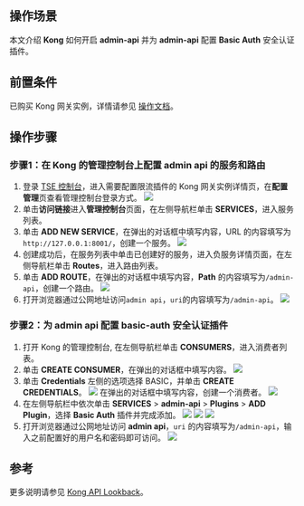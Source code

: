 
## 操作场景

本文介绍 **Kong** 如何开启 **admin-api** 并为 **admin-api** 配置 **Basic Auth** 安全认证插件。

## 前置条件

已购买 Kong 网关实例，详情请参见 [操作文档](https://cloud.tencent.com/document/product/1364/72495)。

## 操作步骤

### 步骤1：在 Kong 的管理控制台上配置 admin api 的服务和路由

1. 登录 [TSE 控制台](https://console.cloud.tencent.com/tse/kong)，进入需要配置限流插件的 Kong 网关实例详情页，在**配置管理**页查看管理控制台登录方式。
   <img src="https://qcloudimg.tencent-cloud.cn/raw/296cd720bc50aba0da782189d28d0073.jpg">
2. 单击**访问链接**进入**管理控制台**页面，在左侧导航栏单击 **SERVICES**，进入服务列表。
3. 单击 **ADD NEW SERVICE**，在弹出的对话框中填写内容，URL 的内容填写为`http://127.0.0.1:8001/`，创建一个服务。
![](https://qcloudimg.tencent-cloud.cn/raw/acfbf91328042db2be86dda7af4c019c.png)
4. 创建成功后，在服务列表中单击已创建好的服务，进入负服务详情页面，在左侧导航栏单击 **Routes**，进入路由列表。
5. 单击 **ADD ROUTE**，在弹出的对话框中填写内容，**Path** 的内容填写为`/admin-api`，创建一个路由。
![](https://qcloudimg.tencent-cloud.cn/raw/95810088a197f2c55d21b19486dcbed0.png)
6. 打开浏览器通过公网地址访问`admin api`，`uri`的内容填写为`/admin-api`。
![](https://qcloudimg.tencent-cloud.cn/raw/99cb32eeaeebbd6595f84141c1fb84f3.png)

### 步骤2：为 admin api 配置 basic-auth 安全认证插件

1. 打开 Kong 的管理控制台, 在左侧导航栏单击 **CONSUMERS**，进入消费者列表。
2. 单击 **CREATE CONSUMER**，在弹出的对话框中填写内容。
![](https://qcloudimg.tencent-cloud.cn/raw/3202618ae55fbf08fb06e1b427cc751d.png)
3. 单击 **Credentials** 左侧的选项选择 BASIC，并单击 **CREATE CREDENTIALS**。
![](https://qcloudimg.tencent-cloud.cn/raw/82db60d5aad5a53d0977c8f89576e19d.png)
在弹出的对话框中填写内容，创建一个消费者。
![](https://qcloudimg.tencent-cloud.cn/raw/39e45a441b422278a4539c618c27cbcd.png)
4. 在左侧导航栏中依次单击 **SERVICES** > **admin-api** > **Plugins** > **ADD Plugin**，选择 **Basic Auth** 插件并完成添加。
![](https://qcloudimg.tencent-cloud.cn/raw/203484765fe355c48b216b4533f457c1.png)
![](https://qcloudimg.tencent-cloud.cn/raw/f96f1237bd5f93d2e8e5059a25a5d78d.png)
![](https://qcloudimg.tencent-cloud.cn/raw/d04c8c1f3bc4f87e3ff71320dc1a62af.png)
5. 打开浏览器通过公网地址访问 **admin api**，`uri` 的内容填写为`/admin-api`，输入之前配置好的用户名和密码即可访问。
![](https://qcloudimg.tencent-cloud.cn/raw/8f901928e48af88e59e49cbc4d5d473c.png)

## 参考

更多说明请参见 [Kong API Lookback](https://docs.konghq.com/gateway-oss/2.5.x/secure-admin-api/)。

